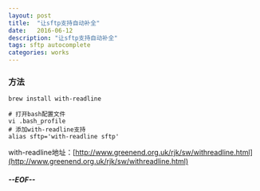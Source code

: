 ```yaml
---
layout: post
title:  "让sftp支持自动补全"
date:   2016-06-12
description: "让sftp支持自动补全"
tags: sftp autocomplete
categories: works
---
```


### 方法

    brew install with-readline
    
    # 打开bash配置文件
    vi .bash_profile
    # 添加with-readline支持
    alias sftp='with-readline sftp'
 
 with-readline地址：[http://www.greenend.org.uk/rjk/sw/withreadline.html](http://www.greenend.org.uk/rjk/sw/withreadline.html) 	

##### --EOF--


